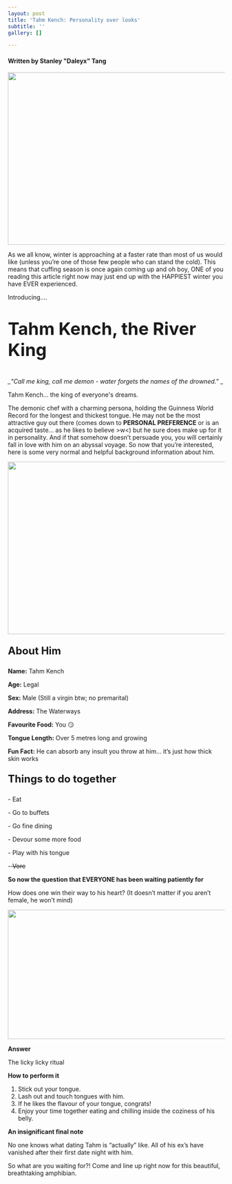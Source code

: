 ```yaml
---
layout: post
title: 'Tahm Kench: Personality over looks'
subtitle: ''
gallery: []

---
```

#### Written by Stanley "Daleyx" Tang

<html>  
<img src="https://github.com/UNSWLoLSoc/LoLSocWebpage/blob/master/uploads/tahmkench_0.jpg?raw=true" width="1200" height="400" style="float:middle" >

<p> As we all know, winter is approaching at a faster rate than most of us would like (unless you’re one of those few people who can stand the cold). This means that cuffing season is once again coming up and oh boy, ONE of you reading this article right now may just end up with the HAPPIEST winter you have EVER experienced.

<p> Introducing....  
<p style="font-size:40px;"><strong> Tahm Kench, the River King </strong>  
<p> <em> _"Call me king, call me demon - water forgets the names of the drowned." </em>_

<p> Tahm Kench... the king of everyone's dreams.  
<p> The demonic chef with a charming persona, holding the Guinness World Record for the longest and thickest tongue. He may not be the most attractive guy out there (comes down to <strong>PERSONAL PREFERENCE</strong> or is an acquired taste... as he likes to believe >w<) but he sure does make up for it in personality. And if that somehow doesn’t persuade you, you will certainly fall in love with him on an abyssal voyage. So now that you’re interested, here is some very normal and helpful background information about him.

<p>

<img  
src="https://github.com/UNSWLoLSoc/LoLSocWebpage/blob/master/uploads/ee19c5c66ce23726fc265f6fe0322165.jpg?raw=true" width="750" height="400" style="float:middle" >

<p>

<p style="font-size:24px;"><strong>About Him</strong>

<p><strong>Name:</strong> Tahm Kench

<p><strong>Age:</strong> Legal

<p><strong>Sex:</strong> Male (Still a virgin btw; no premarital)

<p><strong>Address:</strong> The Waterways

<p><strong>Favourite Food:</strong> You 😏

<p><strong>Tongue Length:</strong> Over 5 metres long and growing

<p><strong>Fun Fact:</strong> He can absorb any insult you throw at him... it’s just how thick skin works

<p>

<p style="font-size:24px;"><strong>Things to do together</strong>

<p> - Eat

<p> - Go to buffets

<p> - Go fine dining

<p> - Devour some more food

<p> - Play with his tongue

<p> -<strike> Vore </strike>

<p>

<p><strong>So now the question that EVERYONE has been waiting patiently for</strong>

<p> How does one win their way to his heart? (It doesn’t matter if you aren’t female, he won’t mind)

<p>

<img  
src="https://github.com/UNSWLoLSoc/LoLSocWebpage/blob/master/uploads/1334863429266666599.jpg?raw=true" width="750" height="300" style="float:middle" >

<p>

<p><strong>Answer</strong>

<p>The licky licky ritual

<p>

<p><strong>How to perform it</strong>

<ol>

<li>Stick out your tongue. </li>

<li>Lash out and touch tongues with him. </li>

<li>If he likes the flavour of your tongue, congrats! </li>

<li>Enjoy your time together eating and chilling inside the coziness of his belly. </li> </ol>

<p>

<p><strong>An insignificant final note</strong>

<p> No one knows what dating Tahm is “actually” like. All of his ex’s have vanished after their first date night with him.

<p> So what are you waiting for?! Come and line up right now for this beautiful, breathtaking amphibian.